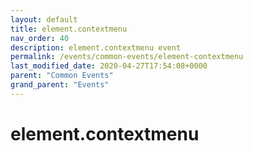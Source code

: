 ```yaml
---
layout: default
title: element.contextmenu 
nav_order: 40
description: element.contextmenu event
permalink: /events/common-events/element-contextmenu
last_modified_date: 2020-04-27T17:54:08+0000
parent: "Common Events"
grand_parent: "Events"
---
```


# element.contextmenu
